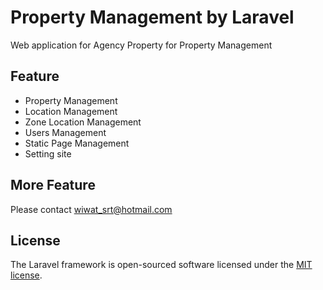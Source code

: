 # Property Management by Laravel

Web application for Agency Property for Property Management
 
## Feature

* Property Management
* Location Management
* Zone Location Management
* Users Management
* Static Page Management
* Setting site

## More Feature
Please contact wiwat_srt@hotmail.com

## License

The Laravel framework is open-sourced software licensed under the [MIT license](http://opensource.org/licenses/MIT).

